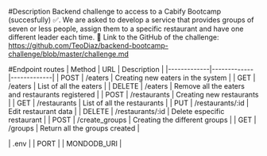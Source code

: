 #Description 
Backend challenge to access to a Cabify Bootcamp (succesfully) ✅. We are asked to develop a service that provides groups of seven or less people, assign them to a specific restaurant and have one different leader each time. 🌮 Link to the GitHub of the challenge: https://github.com/TeoDiaz/backend-bootcamp-challenge/blob/master/challenge.md

#Endpoint routes
| Method | URL | Description |
|-------------|-------------|-------------|
| POST | /eaters | Creating new eaters in the system |
| GET | /eaters | List of all the eaters |
| DELETE | /eaters | Remove all the eaters and restaurants registered |
| POST | /restaurants | Creating new restaurants |
| GET | /restaurants | List of all the restaurants |
| PUT | /restaurants/:id | Edit restaurant data |
| DELETE | /restaurants/:id | Delete especific restaurant |
| POST | /create_groups | Creating the different groups |
| GET | /groups | Return all the groups created |

| .env  | 
| PORT  | 
| MONDODB_URI  | 